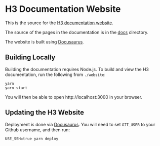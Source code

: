 # H3 Documentation Website

This is the source for the [H3 documentation website](https://h3geo.org/).

The source of the pages in the documentation is in the [docs](./docs) directory.

The website is built using [Docusaurus](https://docusaurus.io/).

## Building Locally

Building the documentation requires Node.js. To build and view the H3 documentation,
run the following from `./website`:

```
yarn
yarn start
```

You will then be able to open http://localhost:3000 in your browser.

## Updating the H3 Website

Deployment is done via [Docusaurus](https://docusaurus.io/docs/deployment#deploy). You will need
to set `GIT_USER` to your Github username, and then run:

```
USE_SSH=true yarn deploy
```
